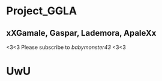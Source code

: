 # Project_GGLA
## **xXGamale, Gaspar, Lademora, ApaleXx**
<3<3 Please subscribe to *babymonster43* <3<3
# UwU

